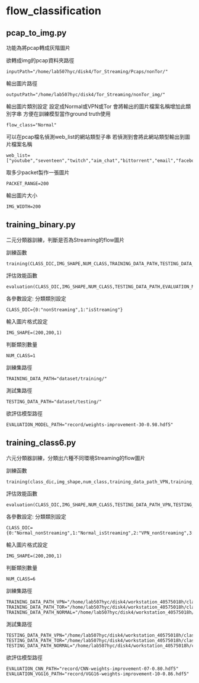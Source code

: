 # flow_classification

pcap_to_img.py
---
功能為將pcap轉成灰階圖片

欲轉成img的pcap資料夾路徑
```
inputPath="/home/lab507hyc/disk4/Tor_Streaming/Pcaps/nonTor/"
```
輸出圖片路徑
```
outputPath="/home/lab507hyc/disk4/Tor_Streaming/nonTor_img/"
```
輸出圖片類別設定
設定成Normal或VPN或Tor
會將輸出的圖片檔案名稱增加此類別字串
方便在訓練模型當作ground truth使用
```
flow_class="Normal"
```
可以在pcap檔名偵測web_list的網站類型子串
若偵測到會將此網站類型輸出到圖片檔案名稱
```
web_list=["youtube","seventeen","twitch","aim_chat","bittorrent","email","facebook_audio","facebook_chat","ftps","hangouts_audio","hangouts_chat","icq_chat","netflix","sftp","skype_audio","skype_chat","skype_files","spotify","vimeo","voipbuster"]
```
取多少packet製作一張圖片
```
PACKET_RANGE=200
```
輸出圖片大小
```
IMG_WIDTH=200
```

training_binary.py
---
二元分類器訓練，判斷是否為Streaming的flow圖片

訓練函數
```
training(CLASS_DIC,IMG_SHAPE,NUM_CLASS,TRAINING_DATA_PATH,TESTING_DATA_PATH)
```
評估效能函數
```
evaluation(CLASS_DIC,IMG_SHAPE,NUM_CLASS,TESTING_DATA_PATH,EVALUATION_MODEL_PATH)
```

各參數設定:
分類類別設定
```
CLASS_DIC={0:"nonStreaming",1:"isStreaming"}
```
輸入圖片格式設定
```
IMG_SHAPE=(200,200,1)
```
判斷類別數量
```
NUM_CLASS=1
```
訓練集路徑
```
TRAINING_DATA_PATH="dataset/training/"
```
測試集路徑
```
TESTING_DATA_PATH="dataset/testing/"
```
欲評估模型路徑
```
EVALUATION_MODEL_PATH="record/weights-improvement-30-0.98.hdf5"
```


training_class6.py
---
六元分類器訓練，分類出六種不同環境Streaming的flow圖片

訓練函數
```
training(class_dic,img_shape,num_class,training_data_path_VPN,training_data_path_Tor,training_data_path_Normal,testing_data_path_VPN,testing_data_path_Tor,testing_data_path_Normal)

```
評估效能函數
```
evaluation(CLASS_DIC,IMG_SHAPE,NUM_CLASS,TESTING_DATA_PATH_VPN,TESTING_DATA_PATH_TOR,TESTING_DATA_PATH_NORMAL,EVALUATION_CNN_PATH,EVALUATION_VGG16_PATH)
```

各參數設定:
分類類別設定
```
CLASS_DIC={0:"Normal_nonStreaming",1:"Normal_isStreaming",2:"VPN_nonStreaming",3:"VPN_isStreaming",4:"Tor_nonStreaming",5:"Tor_isStreaming"}
```
輸入圖片格式設定
```
IMG_SHAPE=(200,200,1)
```
判斷類別數量
```
NUM_CLASS=6
```
訓練集路徑
```
TRAINING_DATA_PATH_VPN="/home/lab507hyc/disk4/workstation_40575018h/classification_streaming_VPN/dataset/training/"
TRAINING_DATA_PATH_TOR="/home/lab507hyc/disk4/workstation_40575018h/classification_streaming_Tor/dataset/training/"
TRAINING_DATA_PATH_NORMAL="/home/lab507hyc/disk4/workstation_40575018h/classification_streaming_Normal/dataset/training/"
```
測試集路徑
```
TESTING_DATA_PATH_VPN="/home/lab507hyc/disk4/workstation_40575018h/classification_streaming_VPN/dataset/testing/"
TESTING_DATA_PATH_TOR="/home/lab507hyc/disk4/workstation_40575018h/classification_streaming_Tor/dataset/testing/"
TESTING_DATA_PATH_NORMAL="/home/lab507hyc/disk4/workstation_40575018h/classification_streaming_Normal/dataset/testing/"
```
欲評估模型路徑
```
EVALUATION_CNN_PATH="record/CNN-weights-improvement-07-0.80.hdf5"
EVALUATION_VGG16_PATH="record/VGG16-weights-improvement-10-0.86.hdf5"

```
